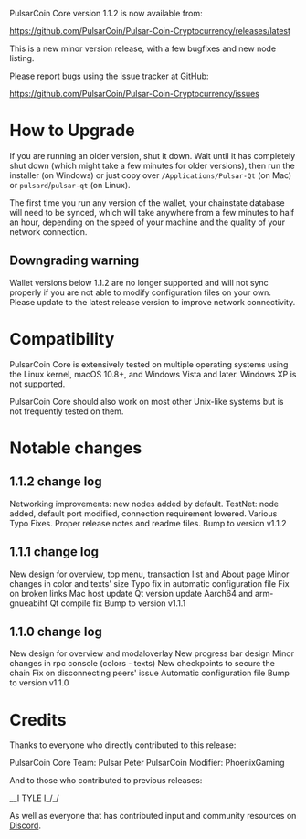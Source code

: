 PulsarCoin Core version 1.1.2 is now available from:

  <https://github.com/PulsarCoin/Pulsar-Coin-Cryptocurrency/releases/latest>

This is a new minor version release, with a few bugfixes and new node listing.

Please report bugs using the issue tracker at GitHub:

  <https://github.com/PulsarCoin/Pulsar-Coin-Cryptocurrency/issues>

How to Upgrade
==============

If you are running an older version, shut it down. Wait until it has completely
shut down (which might take a few minutes for older versions), then run the
installer (on Windows) or just copy over `/Applications/Pulsar-Qt` (on Mac)
or `pulsard`/`pulsar-qt` (on Linux).

The first time you run any version of the wallet, your chainstate database will 
need to be synced, which will take anywhere from a few minutes to half an hour, 
depending on the speed of your machine and the quality of your network connection.

Downgrading warning
-------------------

Wallet versions below 1.1.2 are no longer supported and will not sync properly if you 
are not able to modify configuration files on your own. Please update to the latest 
release version to improve network connectivity.

Compatibility
==============

PulsarCoin Core is extensively tested on multiple operating systems using
the Linux kernel, macOS 10.8+, and Windows Vista and later. Windows XP is not supported.

PulsarCoin Core should also work on most other Unix-like systems but is not
frequently tested on them.

Notable changes
===============

1.1.2 change log
------------------

Networking improvements: new nodes added by default.
TestNet: node added, default port modified, connection requirement lowered.
Various Typo Fixes.
Proper release notes and readme files.
Bump to version v1.1.2

1.1.1 change log
------------------

New design for overview, top menu, transaction list and About page
Minor changes in color and texts' size
Typo fix in automatic configuration file
Fix on broken links
Mac host update
Qt version update
Aarch64 and arm-gnueabihf Qt compile fix
Bump to version v1.1.1

1.1.0 change log
------------------

New design for overview and modaloverlay
New progress bar design
Minor changes in rpc console (colors - texts)
New checkpoints to secure the chain
Fix on disconnecting peers' issue
Automatic configuration file
Bump to version v1.1.0

Credits
=======

Thanks to everyone who directly contributed to this release:

PulsarCoin Core Team: Pulsar Peter
PulsarCoin Modifier: PhoenixGaming

And to those who contributed to previous releases:

\_\_I TYLE I_/_/

As well as everyone that has contributed input and community resources on [Discord](https://discord.gg/kGBcBy5dFG).
